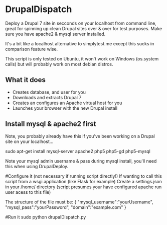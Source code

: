 # DrupalDispatch
Deploy a Drupal 7 site in secconds on your localhost from command line, great for spinning up clean Drupal sites over &amp; over for test purposes. Make sure you have apache2 &amp; mysql server installed.

It's a bit like a localhost alternative to simplytest.me except this sucks in comparison feature wise. 

This script is only tested on Ubuntu, it won't work  on Windows (os.system calls) but will probably work on most debian distros.

## What it does
- Creates database, and user for you
- Downloads and extracts Drupal 7
- Creates an configures an Apache virtual host for you
- Launches your browser with the new Drupal install

## Install mysql & apache2 first 
Note, you probably already have this if you've been working on a Drupal site on your localhost...

sudo apt-get install mysql-server apache2 php5 php5-gd php5-mysql

Note your mysql admin username & pass during mysql install, you'll need this when using DrupalDeploy.

#Configure it (not necessary if running script directly!) 
If wanting to call this script from a wsgi application (like Flask for example)
Create a settings.json in your /home/<yourusername> directory (script presumes your have configured apache run user acess to this file)

The structure of the file must be:
{
    "mysql_username":"yourUsername",
    "mysql_pass":"yourPassword",
    "domain":"example.com"
}


#Run it
sudo python drupalDispatch.py




